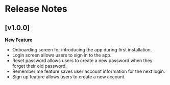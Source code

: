 # Release Notes

## [v1.0.0]
**New Feature**
- Onboarding screen for introducing the app during first installation. 
- Login screen allows users to sign in to the app.
- Reset password allows users to create a new password when they forget their old password.
- Remember me feature saves user account information for the next login.
- Sign up feature allows users to create a new account.
